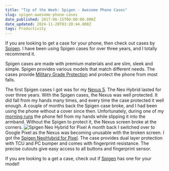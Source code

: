 ```yaml
---
title: "Tip of the Week: Spigen - Awesome Phone Cases"
slug: spigen-awesome-phone-cases
date_published: 2017-06-15T00:00:00.000Z
date_updated: 2024-11-28T03:20:44.000Z
tags: Productivity
---
```


If you are looking to get a case for your phone, then check out cases by [Spigen](https://www.spigen.com/). I have been using Spigen cases for over three years, and I totally recommend it.

Spigen cases are made with premium materials and are slim, sleek and simple. Spigen provides various models that match different needs. The cases provide [Military Grade Protection](https://www.spigen.com/pages/military-grade) and protect the phone from most falls.

The first Spigen cases I got was for my [Nexus 5](__GHOST_URL__/blog/review-two-months-and-counting-android-and-nexus-5/). The Neo Hybrid lasted for over three years. With the Spigen cases, the Nexus was well protected. It did fall from my hands many times, and every time the case protected it well enough. A couple of months back the Spigen case broke, and I had been using the phone without a cover since then. Unfortunately, during one of my [morning runs](__GHOST_URL__/blog/three-months-to-a-half-marathon/) the phone fell from my hands while slipping it into the armband. Without the Spigen to protect it, the Nexus screen broke at the corners.
![Spigen Neo Hybrid for Pixel](__GHOST_URL__/content/images/spigen_pixel.png)
A month back I switched over to Google Pixel as the Nexus was becoming unusable with the broken screen. I got the [Spigen NeoHybrid for Pixel](https://www.spigen.com/collections/pixel/products/google-pixel-case-neo-hybrid?variant=29248762049). The case provides dual layer protection with TCU and PC bumper and comes with fingerprint resistance. The precise cutouts give easy access to all buttons and fingerprint sensor.

If you are looking to a get a case, check out if [Spigen](https://www.spigen.com/) has one for your model!
